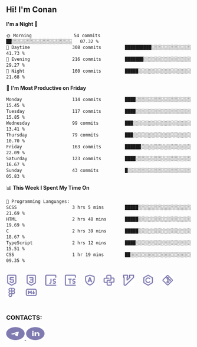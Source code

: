 ## Hi! I'm Conan

<!--START_SECTION:waka-->
**I'm a Night 🦉** 

```text
🌞 Morning                54 commits          ██░░░░░░░░░░░░░░░░░░░░░░░   07.32 % 
🌆 Daytime                308 commits         ██████████░░░░░░░░░░░░░░░   41.73 % 
🌃 Evening                216 commits         ███████░░░░░░░░░░░░░░░░░░   29.27 % 
🌙 Night                  160 commits         █████░░░░░░░░░░░░░░░░░░░░   21.68 % 
```
📅 **I'm Most Productive on Friday** 

```text
Monday                   114 commits         ████░░░░░░░░░░░░░░░░░░░░░   15.45 % 
Tuesday                  117 commits         ████░░░░░░░░░░░░░░░░░░░░░   15.85 % 
Wednesday                99 commits          ███░░░░░░░░░░░░░░░░░░░░░░   13.41 % 
Thursday                 79 commits          ███░░░░░░░░░░░░░░░░░░░░░░   10.70 % 
Friday                   163 commits         ██████░░░░░░░░░░░░░░░░░░░   22.09 % 
Saturday                 123 commits         ████░░░░░░░░░░░░░░░░░░░░░   16.67 % 
Sunday                   43 commits          █░░░░░░░░░░░░░░░░░░░░░░░░   05.83 % 
```


📊 **This Week I Spent My Time On** 

```text
💬 Programming Languages: 
SCSS                     3 hrs 5 mins        █████░░░░░░░░░░░░░░░░░░░░   21.69 % 
HTML                     2 hrs 48 mins       █████░░░░░░░░░░░░░░░░░░░░   19.69 % 
C                        2 hrs 39 mins       █████░░░░░░░░░░░░░░░░░░░░   18.67 % 
TypeScript               2 hrs 12 mins       ████░░░░░░░░░░░░░░░░░░░░░   15.51 % 
CSS                      1 hr 19 mins        ██░░░░░░░░░░░░░░░░░░░░░░░   09.35 % 
```


<!--END_SECTION:waka-->


<br>

<div align="left">
  <img src="icons/skills/html.svg" height="30" alt="html5"/>
  <img width="15"/>
  <img src="icons/skills/css.svg" height="30" alt="css"/>
    <img width="15"/>
  <img src="icons/skills/javascript.svg" height="30" alt="javascript"/>
  <img width="15"/>
  <img src="icons/skills/typescript.svg" height="30" alt="typescript"/>
  <img width="15"/>
  <img src="icons/skills/angular.svg" height="30" alt="angular"/>
  <img width="15"/>
  <img src="icons/skills/python.svg" height="30" alt="python"/>
  <img width="15"/>
  <img src="icons/skills/vim.svg" height="30" alt="vim"  />
  <img width="15"/>
  <img src="icons/skills/c.svg" height="30" alt="c"/>
  <img width="15"/>
  <img src="icons/skills/git.svg" height="30" alt="git"/>
  <img width="15"/>
  <img src="icons/skills/figma.svg" height="30" alt="figma"/>
  <img width="15"/>
  <img src="icons/skills/markdown.svg" height="30" alt="markdown"/>
</div>

<br>


### CONTACTS:

<div align="left">
  <a href="https://t.me/gkkconan">
    <img src="icons/contacts/telegram.svg" width="50" height="35" alt="telegram"/>
  </a>
  <a href="https://www.linkedin.com/in/gkkconan">
    <img src="icons/contacts/linkedin.svg" width="50" height="35" alt="linkedin"/>
  </a>
</div>
